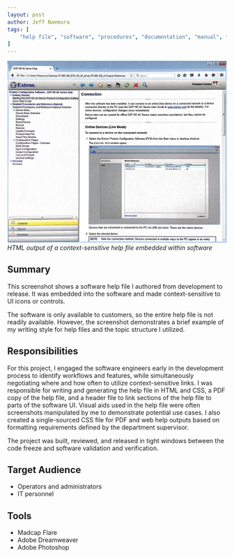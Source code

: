 ```yaml
---
layout: post
author: Jeff Naemura
tags: [
    "help file", "software", "procedures", "documentation", "manual", "madcap", "flare", "photoshop"
]
---
```


![Help File Sample](images/help_file_example.png)
*HTML output of a context-sensitive help file embedded within software*

## Summary

This screenshot shows a software help file I authored from development to release. It was embedded into the software and made context-sensitive to UI icons or controls.

The software is only available to customers, so the entire help file is not readily available. However, the screenshot demonstrates a brief example of my writing style for help files and the topic structure I utilized.

## Responsibilities

For this project, I engaged the software engineers early in the development process to identify workflows and features, while simultaneously negotiating where and how often to utilize context-sensitive links. I was responsible for writing and generating the help file in HTML and CSS, a PDF copy of the help file, and a header file to link sections of the help file to parts of the software UI. Visual aids used in the help file were often screenshots manipulated by me to demonstrate potential use cases. I also created a single-sourced CSS file for PDF and web help outputs based on formatting requirements defined by the department supervisor. 

The project was built, reviewed, and released in tight windows between the code freeze and software validation and verification.

## Target Audience

* Operators and administrators
* IT personnel

## Tools

* Madcap Flare
* Adobe Dreamweaver
* Adobe Photoshop
